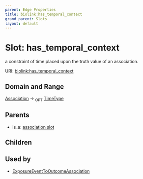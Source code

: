 ```yaml
---
parent: Edge Properties
title: biolink:has_temporal_context
grand_parent: Slots
layout: default
---
```


# Slot: has_temporal_context


a constraint of time placed upon the truth value of an association.

URI: [biolink:has_temporal_context](https://w3id.org/biolink/vocab/has_temporal_context)

## Domain and Range

[Association](Association.md) ->  <sub>OPT</sub> [TimeType](types/TimeType.md)

## Parents

 *  is_a: [association slot](association_slot.md)

## Children


## Used by

 * [ExposureEventToOutcomeAssociation](ExposureEventToOutcomeAssociation.md)
